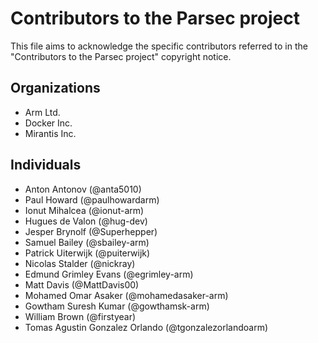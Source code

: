 # Contributors to the Parsec project
This file aims to acknowledge the specific contributors referred to in the "Contributors to the Parsec project" copyright notice.

## Organizations
* Arm Ltd.
* Docker Inc.
* Mirantis Inc.

## Individuals
* Anton Antonov (@anta5010)
* Paul Howard (@paulhowardarm)
* Ionut Mihalcea (@ionut-arm)
* Hugues de Valon (@hug-dev)
* Jesper Brynolf (@Superhepper)
* Samuel Bailey (@sbailey-arm)
* Patrick Uiterwijk (@puiterwijk)
* Nicolas Stalder (@nickray)
* Edmund Grimley Evans (@egrimley-arm)
* Matt Davis (@MattDavis00)
* Mohamed Omar Asaker (@mohamedasaker-arm)
* Gowtham Suresh Kumar (@gowthamsk-arm)
* William Brown (@firstyear)
* Tomas Agustin Gonzalez Orlando (@tgonzalezorlandoarm)
